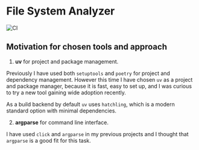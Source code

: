 # File System Analyzer

![CI](https://github.com/georgelepsaya/file-system-analyzer/actions/workflows/tests.yaml/badge.svg) 

## Motivation for chosen tools and approach

1. **uv** for project and package management.

Previously I have used both `setuptools` and `poetry` for project and dependency management. However this time I have chosen `uv` as a project and package manager, because it is fast, easy to set up, and I was curious to try a new tool gaining wide adoption recently.

As a build backend by default `uv` uses `hatchling`, which is a modern standard option with minimal dependencies.

2. **argparse** for command line interface.

I have used `click` and `argparse` in my previous projects and I thought that `argparse` is a good fit for this task.